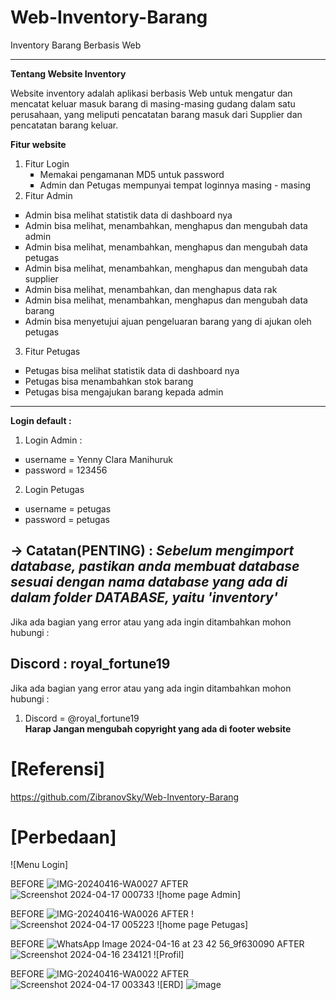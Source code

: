 # Web-Inventory-Barang
Inventory Barang Berbasis Web
___________________________________________________________________________________________________________________________________________________________________

<strong>Tentang Website Inventory</strong>


Website inventory adalah aplikasi berbasis Web untuk mengatur dan mencatat keluar masuk barang di masing-masing gudang dalam satu perusahaan, yang meliputi pencatatan barang masuk dari Supplier dan pencatatan barang keluar.

<strong>Fitur website</strong>
  1. Fitur Login
    <ul type="square">
    <li>Memakai pengamanan MD5 untuk password</li>
    <li>Admin dan Petugas mempunyai tempat loginnya masing - masing</li>
    </ul>
  2. Fitur Admin
  
  <ul type="square">
    <li>Admin bisa melihat statistik data di dashboard nya</li>
    <li>Admin bisa melihat, menambahkan, menghapus dan mengubah data admin</li>
    <li>Admin bisa melihat, menambahkan, menghapus dan mengubah data petugas</li>
    <li>Admin bisa melihat, menambahkan, menghapus dan mengubah data supplier</li>
    <li>Admin bisa melihat, menambahkan, dan menghapus data rak</li>
    <li>Admin bisa melihat, menambahkan, menghapus dan mengubah data barang</li>
    <li>Admin bisa menyetujui ajuan pengeluaran barang yang di ajukan oleh petugas</li>
  </ul>
 
  3. Fitur Petugas
   <ul type="square">
    <li>Petugas bisa melihat statistik data di dashboard nya</li>
    <li>Petugas bisa menambahkan stok barang</li>
    <li>Petugas bisa mengajukan barang kepada admin</li>
    
  </ul>
  
  ________________________________________________________________________________________________________________________________________________________________
  <strong>Login default : </strong>
  1. Login Admin :
  <ul type="square">
    <li>username = Yenny Clara Manihuruk </li>
    <li>password = 123456</li>
   
  </ul>
 
  2. Login Petugas
   <ul type="square">
    <li>username = petugas</li>
    <li>password = petugas</li>

    
  </ul>
  
  
-> Catatan(PENTING) :
    <i>Sebelum mengimport database, pastikan anda membuat database sesuai dengan nama database yang ada di dalam folder DATABASE, yaitu 'inventory'</i>
-----------------------------------------------------------------------------------------------------------------------------------------------------------------
Jika ada bagian yang error atau yang ada ingin ditambahkan mohon hubungi :

Discord : royal_fortune19
-----------------------------------------------------------------------------------------------------------------------------------------------------------------
Jika ada bagian yang error atau yang ada ingin ditambahkan mohon hubungi :
1. Discord = @royal_fortune19 <br>
<strong> Harap Jangan mengubah copyright yang ada di footer website</strong>

# [Referensi]
https://github.com/ZibranovSky/Web-Inventory-Barang

# [Perbedaan]
![Menu Login]

BEFORE ![IMG-20240416-WA0027](https://github.com/YennyClaraManihuruk/PengkodeanDanPemrograman-Sistem-Inventory-Barang/assets/166583340/bf8bf0c3-8525-4296-889f-c76d979a510b)
AFTER ![Screenshot 2024-04-17 000733](https://github.com/YennyClaraManihuruk/PengkodeanDanPemrograman-Sistem-Inventory-Barang/assets/166583340/2b004d8d-6939-49d1-9841-dc5a615e681a)
![home page Admin]

BEFORE ![IMG-20240416-WA0026](https://github.com/YennyClaraManihuruk/PengkodeanDanPemrograman-Sistem-Inventory-Barang/assets/166583340/5b5097cd-7837-41a8-b9a3-e292da4ff482)
AFTER !![Screenshot 2024-04-17 005223](https://github.com/YennyClaraManihuruk/PengkodeanDanPemrograman-Sistem-Inventory-Barang/assets/166583340/6cfd7b5b-3d91-4414-b53a-7439a39c6f18)
 ![home page Petugas]
 
BEFORE ![WhatsApp Image 2024-04-16 at 23 42 56_9f630090](https://github.com/YennyClaraManihuruk/PengkodeanDanPemrograman-Sistem-Inventory-Barang/assets/166583340/a7957ca5-f20b-4b7e-9838-3fd7250fccb9)
AFTER ![Screenshot 2024-04-16 234121](https://github.com/YennyClaraManihuruk/PengkodeanDanPemrograman-Sistem-Inventory-Barang/assets/166583340/af6cc81c-eece-4703-bedb-242905f35194)
![Profil]

BEFORE ![IMG-20240416-WA0022](https://github.com/YennyClaraManihuruk/PengkodeanDanPemrograman-Sistem-Inventory-Barang/assets/166583340/e44b0cbb-493d-45e6-9c4b-d6ee6d7792d3)
AFTER ![Screenshot 2024-04-17 003343](https://github.com/YennyClaraManihuruk/PengkodeanDanPemrograman-Sistem-Inventory-Barang/assets/166583340/171e8ae9-8eb6-4aa4-bf75-9b536176bdca)
![ERD]
![image](https://github.com/YennyClaraManihuruk/PengkodeanDanPemrograman-Sistem-Inventory-Barang/assets/166583340/ef6b08f6-a05e-4eed-8f30-ece48ee15aa5)
